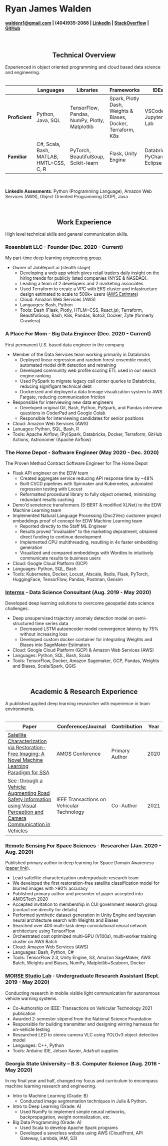 # Ryan James Walden
#### [waldenr1@gmail.com](mailto:waldenr1@gmail.com) | (404)935-2088 | [LinkedIn](https://www.linkedin.com/in/ryan-walden-28771a8b/) | [StackOverflow](https://stackoverflow.com/users/10521726/ryan-walden) | [GitHub](https://github.com/rjdoubleu)

<br>

<h2 align="center">Technical Overview</h2>
Experienced in object oriented programming and cloud based data science and engineering.

<br>
<br>

|   |  Languages | Libraries  | Frameworks | IDEs | 
|---|---|---|---|---|
| **Proficient** | Python, Java, SQL | TensorFlow, Pandas, NumPy, Plotly, Matplotlib | Spark, Plotly Dash, Weights & Biases, Docker, Terraform, K8s | VSCode, Jupyter Lab |
| **Familiar** | C#, Scala, Bash, MATLAB, HMTL+CSS, C, R | PyTorch, BeautifulSoup, Scikit-learn | Flask, Unity Engine | Databricks, PyCharm, Eclipse |

<br>

**LinkedIn Assesments**: Python (Programming Language), Amazon Web Services (AWS), Object Oriented Programming (OOP), Java

<br>

<h2 align="center">Work Experience</h2>
High level technical skills and general communication skills. 

### Rosenblatt LLC - Founder (Dec. 2020 - Current)
My part-time deep learning engineering group.
+ Owner of JobReport.ai (stealth stage)
	- Developing a web app which gives retail traders daily insight on the hiring trends for publicly listed companies (NYSE & NASDAQ).
	- Leading a team of 2 developers and 2 marketing associates
	- Used Terraform to create a VPC with EKS cluster and infastructure design estimated to scale to 500k+ users ([AWS Estimate](https://aws.amazon.com/blogs/startups/scaling-on-aws-part-3-500k-users/))
	- Cloud: Amazon Web Services (AWS)
	- Langauges: Bash, Python
	- Tools: Dash (Flask, Plotly, HTLM+CSS, React.js), Terraform, BeautifulSoup, Bash, K8s, Pandas, Boto3, Docker, Zyte (formerly Crawlera)

### A Place For Mom - Big Data Engineer (Dec. 2020 - Current)
First permanent U.S. based data engineer in the company 
+ Member of the Data Services team working primarily in Databricks
 	- Deployed linear regression and random forest ensemble model, automated model drift detection and retraining 
 	- Developed community web profile scoring ETL used in our search engine ranking
	- Used PySpark to migrate legacy call center queries to Databricks, reducing signifigant technical debt
	- Dockerized and deployed a data lineage visualization system to AWS Fargate, reducing communication friction
+ Responsible for interviewing new data engineers
	- Developed original Git, Bash, Python, PySpark, and Pandas interview questions in CoderPad and Google Colab
	- Responsible for interviewing candidates for senior positions
+ Cloud: Amazon Web Services (AWS)
+ Lanuages: Python, SQL, Bash, R
+ Tools: Apache Airflow, (Py)Spark, Databricks, Docker, Terraform, GitHub Actions, Astronomer (Apache Airflow)

### The Home Depot - Software Engineer (May 2020 - Dec. 2020)
The Proven Method Contract Software Engineer for The Home Depot
+ Flask API engineer on the EDW team
	- Created aggregate service reducing API response time by ~48%
	- Built CI/CD pipelines with Spinnaker and Kubernetes, automated regression testing with Locust
	- Reformatted procedural library to fully object oriented, minimizing redundant results caching
+ Demo'd senetence transformers (S-BERT & modified XLNet) to the EDW Machine Learning team
+ Implemented Natural Language Processing (Doc2Vec) customer project embeddings proof of concept for EDW Machine Learning team
	- Reported directly to the Staff ML Engineer
	- Results proved "invaluable" to the marketing depratment, obtained direct funding to continue development
	- Implemented CPU multithreading, resutling in 4x faster embedding generation
	- Visualized and compared embeddings with Wordles to intuitively communicate results to business users
+ Cloud: Google Cloud Platform (GCP)
+ Languages: Python, SQL, Bash
+ Tools: Kubernetes, Docker, Locust, Atscale, Redis, Flask, PyTorch, HuggingFace, TensorFlow, Pandas, Postman, Gensim
	
### [Intermx](http://www.intermx.com/) - Data Science Consultant (Aug. 2019 - May 2020)
Developed deep learning solutions to overcome geospatial data science challenges.
+ Deep unsupervised trajectory anomaly detection model on semi-structured time series data
	- Decreased LSTM autoencoder model convergence latency by 75% without increasing loss
	- Developed custom docker container for integrating Weights and Biases into SageMaker Estimators
+ Cloud: Google Cloud Platform (GCP) & Amazon Web Services (AWS)
+ Languages: Python, SQL, Bash, Scala
+ Tools: TensorFlow, Docker, Amazon Sagemaker, GCP, Pandas, Weights and Biases, Scala/Spark, QGIS

<br>

<h2 align="center">Academic & Research Experience</h2>
A published applied deep learning researcher with experience in team environments.

<br>
<br>

| Paper | Conference/Journal | Contribution | Year | 
|---|---|---|---|
| [Satellite Characterization via Restoration-Free Imaging: A Novel Machine Learning Paradigm for SSA](https://amostech.com/TechnicalPapers/2020/Machine-Learning-Applications-of-SSA/Walden.pdf) |  AMOS Conference | Primary Author |  2020 |
| [See-through a Vehicle: Augmenting Road Safety Information using Visual Perception and Camera Communication in Vehicles](https://engine.lib.uwaterloo.ca/ojs-2.2/index.php/pptvt/article/viewArticle/858) | IEEE Transactions on Vehicular Technology | Co-Author | 2021 |

### [Remote Sensing For Space Sciences](http://www.astro.gsu.edu/~smj/) - Researcher (Jan. 2020 - Aug. 2020)
Published primary author in deep learning for Space Domain Awareness ([paper link](https://amostech.com/TechnicalPapers/2020/Machine-Learning-Applications-of-SSA/Walden.pdf)).
+ Lead sattellite characterization undergraduate research team
+ We developed the first restoration-free satellite classification model for blurred images with >90% accuracy
+ Published primary author and presenter of paper accepted into AMOSTech 2020
+ Accepted invitation to membership in CUI government research group (contact me directly for details)
+ Performed synthetic dataset generation in Unity Engine and bayesian neural architecture search with Weights and Biases
+ Searched over 400 multi-task deep convolutional neural network architecture using TensorFlow
+ Orchestrated cost optimized multi-GPU (V100s), multi-worker training cluster on AWS Batch 
+ Cloud: Amazon Web Services (AWS)
+ Languages: Bash, Python, C#
+ Tools: TensorFlow 2.3, Unity Engine, S3, Amazon SageMaker, AWS Batch, Weights and Biases, NumPy, Matplotlib+Seaborn, Docker

### [MORSE Studio Lab](https://sites.google.com/view/highspeedmobilevlc/home) - Undergraduate Research Assistant (Sept. 2019 - May 2020)
Conducting research in mobile visible light communication for autonomous vehicle warning systems.
+ Co-Authorship on IEEE: Transactions on Vehicular Technology 2021 publication
+ Awarded 2-semester stipend from the National Science Foundation
+ Responsible for building transmitter and designing wirring harnesss for on-vehicle testing
+ Researched LED to stereo camera VLC using YOLOv3 object detection model
+ Languages: C++, Python
+ Tools: Arduino IDE, Jetson Xavier, Adafruit supplies

### Georgia State University – B.S. Computer Science (Aug. 2016 - May 2020)
In my final year and half, changed my focus and curriculum to encompass machine learning research and engineering.
+ Intro to Machine Learning (Grade: B)
	- Conducted image segmentation techniques in Julia & Python.
+ Intro to Deep Learning (Grade: A)
	- Used NumPy to implement simple neural networks, backpropagation, weight normalization, etc.
+ Big Data Programming (Grade: A)
	- Used Scala to develop Apache Spark programs
	- Developed a severless website using AWS (CloudFront, API Gateway, Lambda, IAM, S3)
